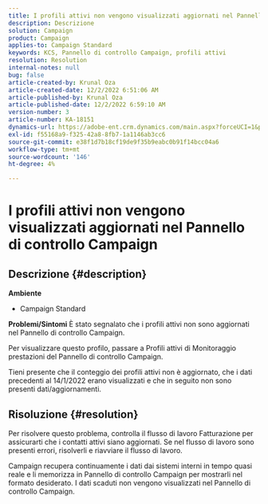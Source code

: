 ```yaml
---
title: I profili attivi non vengono visualizzati aggiornati nel Pannello di controllo Campaign
description: Descrizione
solution: Campaign
product: Campaign
applies-to: Campaign Standard
keywords: KCS, Pannello di controllo Campaign, profili attivi
resolution: Resolution
internal-notes: null
bug: false
article-created-by: Krunal Oza
article-created-date: 12/2/2022 6:51:06 AM
article-published-by: Krunal Oza
article-published-date: 12/2/2022 6:59:10 AM
version-number: 3
article-number: KA-18151
dynamics-url: https://adobe-ent.crm.dynamics.com/main.aspx?forceUCI=1&pagetype=entityrecord&etn=knowledgearticle&id=fe498aaf-0d72-ed11-9561-6045bd006c82
exl-id: f55168a9-f325-42a8-8fb7-1a1146ab3cc6
source-git-commit: e38f1d7b18cf19de9f35b9eabc0b91f14bcc04a6
workflow-type: tm+mt
source-wordcount: '146'
ht-degree: 4%

---
```


# I profili attivi non vengono visualizzati aggiornati nel Pannello di controllo Campaign

## Descrizione {#description}

<b>Ambiente</b>
- Campaign Standard



<b>Problemi/Sintomi</b>
È stato segnalato che i profili attivi non sono aggiornati nel Pannello di controllo Campaign.

Per visualizzare questo profilo, passare a Profili attivi di Monitoraggio prestazioni del Pannello di controllo Campaign.

Tieni presente che il conteggio dei profili attivi non è aggiornato, che i dati precedenti al 14/1/2022 erano visualizzati e che in seguito non sono presenti dati/aggiornamenti.


## Risoluzione {#resolution}


Per risolvere questo problema, controlla il flusso di lavoro Fatturazione per assicurarti che i contatti attivi siano aggiornati. Se nel flusso di lavoro sono presenti errori, risolverli e riavviare il flusso di lavoro.

Campaign recupera continuamente i dati dai sistemi interni in tempo quasi reale e li memorizza in Pannello di controllo Campaign per mostrarli nel formato desiderato. I dati scaduti non vengono visualizzati nel Pannello di controllo Campaign.
